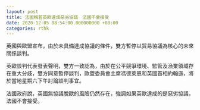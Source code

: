 ```yaml
---
layout: post
title: 法國稱若英歐達成惡劣協議　法國不會接受
date: 2020-12-05 08:54:00.000000000 +08:00
categories: rthk
---
```


英國與歐盟宣布，由於未具備達成協議的條件，雙方暫停以貿易協議為核心的未來關係談判。

英歐談判代表發表聲明，雙方一致認為，由於在公平競爭環境、監管及漁業領域存在重大分歧，雙方同意暫停談判，歐盟委員會主席馮德萊恩和英國首相約翰遜，將於當地星期六下午討論談判事宜。

法國政府說，英國無協議脫歐的風險仍然存在，強調如果英歐達成的是惡劣協議，法國不會接受。
